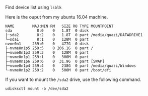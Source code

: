 Find device list using `lsblk`

Here is the ouput from my ubuntu 16.04 machine.

```
NAME        MAJ:MIN RM   SIZE RO TYPE MOUNTPOINT
sda           8:0    0   1.8T  0 disk 
├─sda2        8:2    0   1.8T  0 part /media/quazi/DATADRIVE1
└─sda1        8:1    0   128M  0 part 
nvme0n1     259:0    0   477G  0 disk 
├─nvme0n1p5 259:5    0 206.1G  0 part /
├─nvme0n1p3 259:3    0   128M  0 part 
├─nvme0n1p1 259:1    0   300M  0 part 
├─nvme0n1p6 259:6    0  31.9G  0 part [SWAP]
├─nvme0n1p4 259:4    0   238G  0 part /media/quazi/Windows
└─nvme0n1p2 259:2    0   500M  0 part /boot/efi
```

If you want to mount the `/sda2` drive, use the following command.
```
udisksctl mount -b /dev/sda2
```
